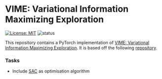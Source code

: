 # VIME: Variational Information Maximizing Exploration

[![License: MIT](https://img.shields.io/badge/License-MIT-yellow.svg)](https://opensource.org/licenses/MIT) ![status](https://img.shields.io/badge/status-development-orange)

This repository contains a PyTorch implementation of [VIME: Variational Information Maximizing Exploration](https://arxiv.org/abs/1605.09674). It is based off the following [repository](https://github.com/openai/vime).

### Tasks

- Include [SAC](https://github.com/pranz24/pytorch-soft-actor-critic) as optimisation algorithm